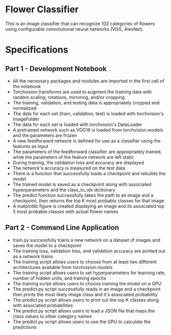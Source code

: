 # Flower Classifier
This is an image classifier that can recognize 102 categories of flowers using configurable convolutional neural networks (VGG, AlexNet). 

# Specifications
## Part 1 - Development Notebook

* All the necessary packages and modules are imported in the first cell of the notebook
* Torchvision transforms are used to augment the training data with random scaling, rotations, mirroring, and/or cropping
* The training, validation, and testing data is appropriately cropped and normalized
* The data for each set (train, validation, test) is loaded with torchvision's ImageFolder
* The data for each set is loaded with torchvision's DataLoader
* A pretrained network such as VGG16 is loaded from torchvision.models and the parameters are frozen
* A new feedforward network is defined for use as a classifier using the features as input
* The parameters of the feedforward classifier are appropriately trained, while the parameters of the feature network are left static
* During training, the validation loss and accuracy are displayed
* The network's accuracy is measured on the test data
* There is a function that successfully loads a checkpoint and rebuilds the model
* The trained model is saved as a checkpoint along with associated hyperparameters and the class_to_idx dictionary
* The predict function successfully takes the path to an image and a checkpoint, then returns the top K most probably classes for that image
* A matplotlib figure is created displaying an image and its associated top 5 most probable classes with actual flower names

## Part 2 - Command Line Application
* train.py successfully trains a new network on a dataset of images and saves the model to a checkpoint
* The training loss, validation loss, and validation accuracy are printed out as a network trains
* The training script allows users to choose from at least two different architectures available from torchvision.models
* The training script allows users to set hyperparameters for learning rate, number of hidden units, and training epochs
* The training script allows users to choose training the model on a GPU
* The predict.py script successfully reads in an image and a checkpoint then prints the most likely image class and it's associated probability
* The predict.py script allows users to print out the top K classes along with associated probabilities
* The predict.py script allows users to load a JSON file that maps the class values to other category names
* The predict.py script allows users to use the GPU to calculate the predictions
